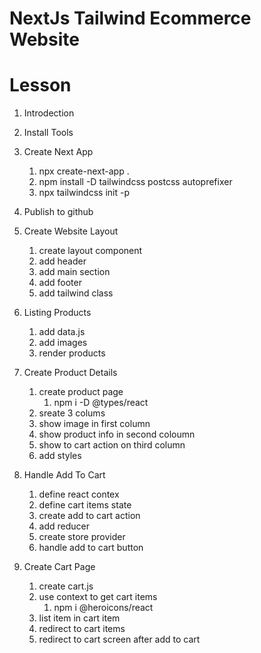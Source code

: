 # NextJs Tailwind Ecommerce Website

# Lesson

1. Introdection
2. Install Tools
3. Create Next App

   1. npx create-next-app .
   2. npm install -D tailwindcss postcss autoprefixer
   3. npx tailwindcss init -p

4. Publish to github
5. Create Website Layout
   1. create layout component
   2. add header
   3. add main section
   4. add footer
   5. add tailwind class
6. Listing Products
   1. add data.js
   2. add images
   3. render products
7. Create Product Details

   1. create product page
      1. npm i -D @types/react
   2. sreate 3 colums
   3. show image in first column
   4. show product info in second coloumn
   5. show to cart action on third column
   6. add styles

8. Handle Add To Cart

   1. define react contex
   2. define cart items state
   3. create add to cart action
   4. add reducer
   5. create store provider
   6. handle add to cart button

9. Create Cart Page
   1. create cart.js
   2. use context to get cart items
      1. npm i @heroicons/react
   3. list item in cart item
   4. redirect to cart items
   5. redirect to cart screen after add to cart
